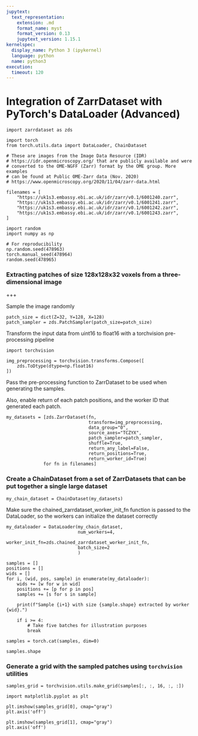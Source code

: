 ```yaml
---
jupytext:
  text_representation:
    extension: .md
    format_name: myst
    format_version: 0.13
    jupytext_version: 1.15.1
kernelspec:
  display_name: Python 3 (ipykernel)
  language: python
  name: python3
execution:
  timeout: 120
---
```


# Integration of ZarrDataset with PyTorch's DataLoader (Advanced)

```{code-cell} ipython3
import zarrdataset as zds

import torch
from torch.utils.data import DataLoader, ChainDataset
```

```{code-cell} ipython3
# These are images from the Image Data Resource (IDR) 
# https://idr.openmicroscopy.org/ that are publicly available and were 
# converted to the OME-NGFF (Zarr) format by the OME group. More examples
# can be found at Public OME-Zarr data (Nov. 2020)
# https://www.openmicroscopy.org/2020/11/04/zarr-data.html

filenames = [
    "https://uk1s3.embassy.ebi.ac.uk/idr/zarr/v0.1/6001240.zarr",
    "https://uk1s3.embassy.ebi.ac.uk/idr/zarr/v0.1/6001241.zarr",
    "https://uk1s3.embassy.ebi.ac.uk/idr/zarr/v0.1/6001242.zarr",
    "https://uk1s3.embassy.ebi.ac.uk/idr/zarr/v0.1/6001243.zarr",
]
```

```{code-cell} ipython3
import random
import numpy as np

# For reproducibility
np.random.seed(478963)
torch.manual_seed(478964)
random.seed(478965)
```

### Extracting patches of size 128x128x32 voxels from a three-dimensional image

+++

Sample the image randomly

```{code-cell} ipython3
patch_size = dict(Z=32, Y=128, X=128)
patch_sampler = zds.PatchSampler(patch_size=patch_size)
```

Transform the input data from uint16 to float16 with a torchvision pre-processing pipeline

```{code-cell} ipython3
import torchvision

img_preprocessing = torchvision.transforms.Compose([
    zds.ToDtype(dtype=np.float16)
])
```

Pass the pre-processing function to ZarrDataset to be used when generating the samples.

Also, enable return of each patch positions, and the worker ID that generated each patch. 

```{code-cell} ipython3
my_datasets = [zds.ZarrDataset(fn,
                               transform=img_preprocessing,
                               data_group="0",
                               source_axes="TCZYX",
                               patch_sampler=patch_sampler,
                               shuffle=True,
                               return_any_label=False,
                               return_positions=True,
                               return_worker_id=True)
              for fn in filenames]
```

### Create a ChainDataset from a set of ZarrDatasets that can be put together a single large dataset

```{code-cell} ipython3
my_chain_dataset = ChainDataset(my_datasets)
```

Make sure the chained_zarrdataset_worker_init_fn function is passed to the DataLoader, so the workers can initialize the dataset correctly

```{code-cell} ipython3
my_dataloader = DataLoader(my_chain_dataset,
                           num_workers=4,
                           worker_init_fn=zds.chained_zarrdataset_worker_init_fn,
                           batch_size=2
                           )
```

```{code-cell} ipython3
samples = []
positions = []
wids = []
for i, (wid, pos, sample) in enumerate(my_dataloader):
    wids += [w for w in wid]
    positions += [p for p in pos]
    samples += [s for s in sample]    

    print(f"Sample {i+1} with size {sample.shape} extracted by worker {wid}.")

    if i >= 4:
        # Take five batches for illustration purposes
        break

samples = torch.cat(samples, dim=0)

samples.shape
```

### Generate a grid with the sampled patches using `torchvision` utilities

```{code-cell} ipython3
samples_grid = torchvision.utils.make_grid(samples[:, :, 16, :, :])
```

```{code-cell} ipython3
import matplotlib.pyplot as plt

plt.imshow(samples_grid[0], cmap="gray")
plt.axis('off')
```

```{code-cell} ipython3
plt.imshow(samples_grid[1], cmap="gray")
plt.axis('off')
```
